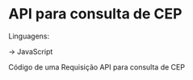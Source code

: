 
# API para consulta de CEP

Linguagens:

-> JavaScript

Código de uma Requisição API para consulta de CEP
